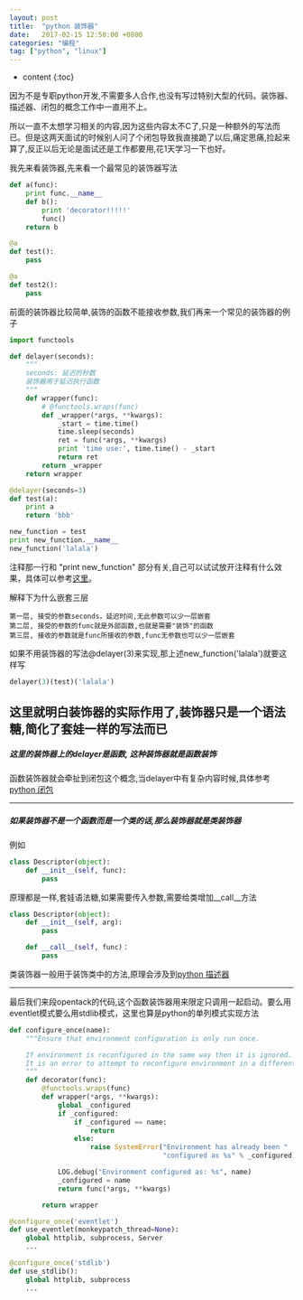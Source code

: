 ```yaml
---
layout: post
title:  "python 装饰器"
date:   2017-02-15 12:50:00 +0800
categories: "编程"
tag: ["python", "linux"]
---
```


* content
{:toc}


因为不是专职python开发,不需要多人合作,也没有写过特别大型的代码。装饰器、描述器、闭包的概念工作中一直用不上。

所以一直不太想学习相关的内容,因为这些内容太不C了,只是一种额外的写法而已。但是这两天面试的时候别人问了个闭包导致我直接跪了以后,痛定思痛,捡起来算了,反正以后无论是面试还是工作都要用,花1天学习一下也好。

我先来看装饰器,先来看一个最常见的装饰器写法

```python
def a(func):
    print func.__name__
    def b():
        print 'decorator!!!!!'
        func()
    return b

@a
def test():
    pass

@a
def test2():
    pass
```

前面的装饰器比较简单,装饰的函数不能接收参数,我们再来一个常见的装饰器的例子

```python
import functools

def delayer(seconds):
    """
    seconds: 延迟的秒数
    装饰器用于延迟执行函数
    """
    def wrapper(func):
        # @functools.wraps(func)
        def _wrapper(*args, **kwargs):
            _start = time.time()
            time.sleep(seconds)
            ret = func(*args, **kwargs)
            print 'time use:', time.time() - _start
            return ret
        return _wrapper
    return wrapper

@delayer(seconds=3)
def test(a):
    print a
    return 'bbb'

new_function = test
print new_function.__name__
new_function('lalala')
```

注释那一行和 "print new_function" 部分有关,自己可以试试放开注释有什么效果，具体可以参考[这里](http://www.liaoxuefeng.com/wiki/001374738125095c955c1e6d8bb493182103fac9270762a000/001386819879946007bbf6ad052463ab18034f0254bf355000)。

解释下为什么嵌套三层

    第一层, 接受的参数seconds，延迟时间,无此参数可以少一层嵌套
    第二层, 接受的参数的func就是外部函数,也就是需要"装饰"的函数
    第三层, 接收的参数就是func所接收的参数,func无参数也可以少一层嵌套

如果不用装饰器的写法@delayer(3)来实现,那上述new_function('lalala')就要这样写

```python
delayer(3)(test)('lalala')
```

## 这里就明白装饰器的实际作用了,装饰器只是一个语法糖,简化了套娃一样的写法而已

##### 这里的装饰器上的delayer是函数, 这种装饰器就是函数装饰

函数装饰器就会牵扯到闭包这个概念,当delayer中有复杂内容时候,具体参考[python 闭包]()

---

##### 如果装饰器不是一个函数而是一个类的话,那么装饰器就是类装饰器

例如

```python
class Descriptor(object):
    def __init__(self, func):
        pass

```

原理都是一样,套娃语法糖,如果需要传入参数,需要给类增加__call__方法

```python
class Descriptor(object):
    def __init__(self, arg):
        pass

    def __call__(self, func)：
        pass

```


类装饰器一般用于装饰类中的方法,原理会涉及到[python 描述器]()

---

最后我们来段opentack的代码,这个函数装饰器用来限定只调用一起启动。要么用eventlet模式要么用stdlib模式，这里也算是python的单列模式实现方法

```python
def configure_once(name):
    """Ensure that environment configuration is only run once.

    If environment is reconfigured in the same way then it is ignored.
    It is an error to attempt to reconfigure environment in a different way.
    """
    def decorator(func):
        @functools.wraps(func)
        def wrapper(*args, **kwargs):
            global _configured
            if _configured:
                if _configured == name:
                    return
                else:
                    raise SystemError("Environment has already been "
                                      "configured as %s" % _configured)

            LOG.debug("Environment configured as: %s", name)
            _configured = name
            return func(*args, **kwargs)

        return wrapper

@configure_once('eventlet')
def use_eventlet(monkeypatch_thread=None):
    global httplib, subprocess, Server
    ...

@configure_once('stdlib')
def use_stdlib():
    global httplib, subprocess
    ...
```
